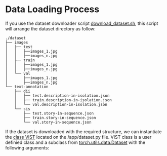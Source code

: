 # Data Loading Process

If you use the dataset downloader script [download_dataset.sh](https://github.com/systems-ai-lab/visualstorytelling-codebase/blob/master/app/download_dataset.sh), this script will arrange the dataset directory as follow:

```
./dataset
├── images
│   ├── test
│   │   ├──images_1.jpg
│   │   ├──images_n.jpg
│   ├── train
│   │   ├──images_1.jpg
│   │   ├──images_n.jpg
│   └── val
│       ├──images_1.jpg
│       ├──images_n.jpg
└── text-annotation
    ├── dii
    │   ├── test.description-in-isolation.json
    │   ├── train.description-in-isolation.json
    │   └── val.description-in-isolation.json
    └── sis
        ├── test.story-in-sequence.json
        ├── train.story-in-sequence.json
        └── val.story-in-sequence.json
```

If the dataset is downloaded with the required structure, we can instantiate the [class VIST](https://github.com/systems-ai-lab/visualstorytelling-codebase/blob/c76c394a713117675dab1ebc56ab14856b40781b/app/dataset.py#L17) located on the /app/dataset.py file. VIST class is a user definied class and a subclass from [torch.utils.data.Dataset](https://pytorch.org/docs/stable/data.html#torch.utils.data.Dataset) with the following arguments:

